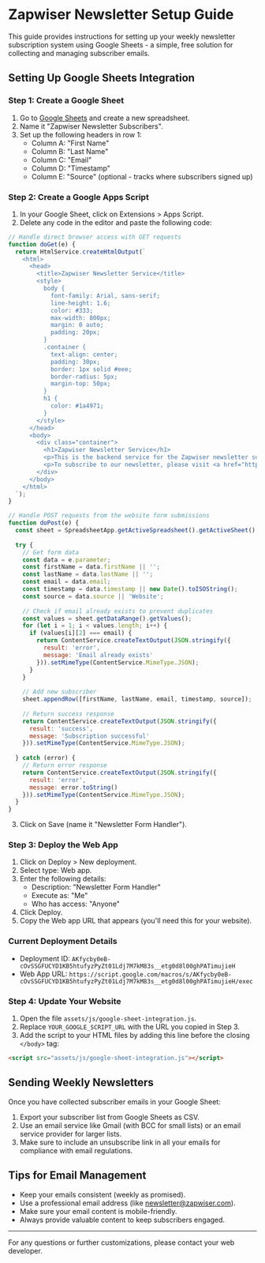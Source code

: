 # Zapwiser Newsletter Setup Guide

This guide provides instructions for setting up your weekly newsletter subscription system using Google Sheets - a simple, free solution for collecting and managing subscriber emails.

## Setting Up Google Sheets Integration

### Step 1: Create a Google Sheet

1. Go to [Google Sheets](https://sheets.google.com) and create a new spreadsheet.
2. Name it "Zapwiser Newsletter Subscribers".
3. Set up the following headers in row 1:
   - Column A: "First Name"
   - Column B: "Last Name"
   - Column C: "Email"
   - Column D: "Timestamp"
   - Column E: "Source" (optional - tracks where subscribers signed up)

### Step 2: Create a Google Apps Script

1. In your Google Sheet, click on Extensions > Apps Script.
2. Delete any code in the editor and paste the following code:

```javascript
// Handle direct browser access with GET requests
function doGet(e) {
  return HtmlService.createHtmlOutput(`
    <html>
      <head>
        <title>Zapwiser Newsletter Service</title>
        <style>
          body {
            font-family: Arial, sans-serif;
            line-height: 1.6;
            color: #333;
            max-width: 800px;
            margin: 0 auto;
            padding: 20px;
          }
          .container {
            text-align: center;
            padding: 30px;
            border: 1px solid #eee;
            border-radius: 5px;
            margin-top: 50px;
          }
          h1 {
            color: #1a4971;
          }
        </style>
      </head>
      <body>
        <div class="container">
          <h1>Zapwiser Newsletter Service</h1>
          <p>This is the backend service for the Zapwiser newsletter subscription system.</p>
          <p>To subscribe to our newsletter, please visit <a href="https://zapwiser.com">our website</a>.</p>
        </div>
      </body>
    </html>
  `);
}

// Handle POST requests from the website form submissions
function doPost(e) {
  const sheet = SpreadsheetApp.getActiveSpreadsheet().getActiveSheet();
  
  try {
    // Get form data
    const data = e.parameter;
    const firstName = data.firstName || '';
    const lastName = data.lastName || '';
    const email = data.email;
    const timestamp = data.timestamp || new Date().toISOString();
    const source = data.source || 'Website';
    
    // Check if email already exists to prevent duplicates
    const values = sheet.getDataRange().getValues();
    for (let i = 1; i < values.length; i++) {
      if (values[i][2] === email) {
        return ContentService.createTextOutput(JSON.stringify({
          result: 'error',
          message: 'Email already exists'
        })).setMimeType(ContentService.MimeType.JSON);
      }
    }
    
    // Add new subscriber
    sheet.appendRow([firstName, lastName, email, timestamp, source]);
    
    // Return success response
    return ContentService.createTextOutput(JSON.stringify({
      result: 'success',
      message: 'Subscription successful'
    })).setMimeType(ContentService.MimeType.JSON);
    
  } catch (error) {
    // Return error response
    return ContentService.createTextOutput(JSON.stringify({
      result: 'error',
      message: error.toString()
    })).setMimeType(ContentService.MimeType.JSON);
  }
}
```

3. Click on Save (name it "Newsletter Form Handler").

### Step 3: Deploy the Web App

1. Click on Deploy > New deployment.
2. Select type: Web app.
3. Enter the following details:
   - Description: "Newsletter Form Handler"
   - Execute as: "Me"
   - Who has access: "Anyone"
4. Click Deploy.
5. Copy the Web app URL that appears (you'll need this for your website).

### Current Deployment Details

- Deployment ID: `AKfycby0eB-cOvSSGFUCYD1KB5htufyzPyZt01Ldj7M7kM83s__etg0d8l00ghPATimujieH`
- Web App URL: `https://script.google.com/macros/s/AKfycby0eB-cOvSSGFUCYD1KB5htufyzPyZt01Ldj7M7kM83s__etg0d8l00ghPATimujieH/exec`

### Step 4: Update Your Website

1. Open the file `assets/js/google-sheet-integration.js`.
2. Replace `YOUR_GOOGLE_SCRIPT_URL` with the URL you copied in Step 3.
3. Add the script to your HTML files by adding this line before the closing `</body>` tag:

```html
<script src="assets/js/google-sheet-integration.js"></script>
```

## Sending Weekly Newsletters

Once you have collected subscriber emails in your Google Sheet:

1. Export your subscriber list from Google Sheets as CSV.
2. Use an email service like Gmail (with BCC for small lists) or an email service provider for larger lists.
3. Make sure to include an unsubscribe link in all your emails for compliance with email regulations.

## Tips for Email Management

- Keep your emails consistent (weekly as promised).
- Use a professional email address (like [newsletter@zapwiser.com](mailto:newsletter@zapwiser.com)).
- Make sure your email content is mobile-friendly.
- Always provide valuable content to keep subscribers engaged.

---

For any questions or further customizations, please contact your web developer.
